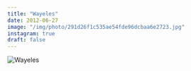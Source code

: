 ```yaml
---
title: "Wayeles"
date: 2012-06-27
image: "/img/photo/291d26f1c535ae54fde96dcbaa6e2723.jpg"
instagram: true
draft: false
---
```


![Wayeles](/img/photo/291d26f1c535ae54fde96dcbaa6e2723.jpg)
